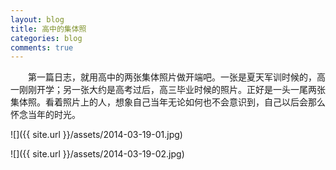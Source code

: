```yaml
---
layout: blog
title: 高中的集体照
categories: blog
comments: true
---
```


　　第一篇日志，就用高中的两张集体照片做开端吧。一张是夏天军训时候的，高一刚刚开学；另一张大约是高考过后，高三毕业时候的照片。正好是一头一尾两张集体照。看着照片上的人，想象自己当年无论如何也不会意识到，自己以后会那么怀念当年的时光。

![]({{ site.url }}/assets/2014-03-19-01.jpg)

![]({{ site.url }}/assets/2014-03-19-02.jpg)